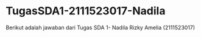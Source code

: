 # TugasSDA1-2111523017-Nadila
Berikut adalah jawaban dari Tugas SDA 1- Nadila Rizky Amelia (2111523017)
